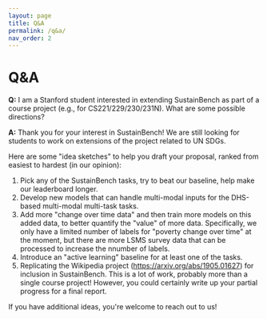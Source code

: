 ```yaml
---
layout: page
title: Q&A
permalink: /q&a/
nav_order: 2
---
```


# Q&A

**Q:** I am a Stanford student interested in extending SustainBench as part of a course project (e.g., for CS221/229/230/231N). What are some possible directions?

**A:** Thank you for your interest in SustainBench! We are still looking for students to work on extensions of the project related to UN SDGs.

Here are some "idea sketches" to help you draft your proposal, ranked from easiest to hardest (in our opinion):
1. Pick any of the SustainBench tasks, try to beat our baseline, help make our leaderboard longer.
2. Develop new models that can handle multi-modal inputs for the DHS-based multi-modal multi-task tasks.
3. Add more "change over time data" and then train more models on this added data, to better quantify the "value" of more data. Specifically, we only have a limited number of labels for "poverty change over time" at the moment, but there are more LSMS survey data that can be processed to increase the nnumber of labels.
4. Introduce an "active learning" baseline for at least one of the tasks.
5. Replicating the Wikipedia project (https://arxiv.org/abs/1905.01627) for inclusion in SustainBench. This is a lot of work, probably more than a single course project! However, you could certainly write up your partial progress for a final report.

If you have additional ideas, you're welcome to reach out to us!
